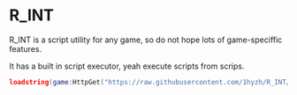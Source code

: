 <h1>R_INT</h1>
R_INT is a script utility for any game, so do not hope lots of game-speciffic features.

It has a built in script executor,
yeah execute scripts from scrips.

```lua
loadstring(game:HttpGet("https://raw.githubusercontent.com/1hyzh/R_INT/refs/heads/main/script.lua"))()
```